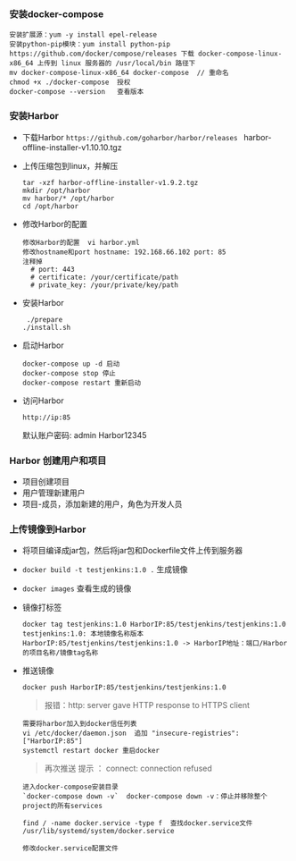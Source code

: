 ### 安装docker-compose

```
安装扩展源：yum -y install epel-release
安装python-pip模块：yum install python-pip
https://github.com/docker/compose/releases 下载 docker-compose-linux-x86_64 上传到 linux 服务器的 /usr/local/bin 路径下
mv docker-compose-linux-x86_64 docker-compose  // 重命名
chmod +x ./docker-compose  授权
docker-compose --version   查看版本
```



### 安装Harbor

* 下载Harbor `https://github.com/goharbor/harbor/releases `  harbor-offline-installer-v1.10.10.tgz

* 上传压缩包到linux，并解压

  ```
  tar -xzf harbor-offline-installer-v1.9.2.tgz 
  mkdir /opt/harbor
  mv harbor/* /opt/harbor
  cd /opt/harbor
  ```

* 修改Harbor的配置

  ```
  修改Harbor的配置  vi harbor.yml
  修改hostname和port hostname: 192.168.66.102 port: 85
  注释掉   
  	# port: 443
    # certificate: /your/certificate/path
    # private_key: /your/private/key/path
  ```

* 安装Harbor  

  ```
   ./prepare    
  ./install.sh
  ```

* 启动Harbor

   ```
  docker-compose up -d 启动 
  docker-compose stop 停止 
  docker-compose restart 重新启动
  ```

* 访问Harbor

  ` http://ip:85 ` 

  默认账户密码:  admin   Harbor12345



### Harbor 创建用户和项目

* 项目创建项目
* 用户管理新建用户
* 项目-成员，添加新建的用户，角色为开发人员



### 上传镜像到Harbor

* 将项目编译成jar包，然后将jar包和Dockerfile文件上传到服务器

* `docker build -t testjenkins:1.0 .`  生成镜像

* `docker images` 查看生成的镜像

* 镜像打标签

  ```
  docker tag testjenkins:1.0 HarborIP:85/testjenkins/testjenkins:1.0
  testjenkins:1.0: 本地镜像名称版本
  HarborIP:85/testjenkins/testjenkins:1.0 -> HarborIP地址：端口/Harbor的项目名称/镜像tag名称
  ```

* 推送镜像

  `docker push HarborIP:85/testjenkins/testjenkins:1.0`

  

  > 报错：http: server gave HTTP response to HTTPS client

  ```
  需要将harbor加入到docker信任列表
  vi /etc/docker/daemon.json  追加 "insecure-registries": ["HarborIP:85"]
  systemctl restart docker 重启docker
  ```

  

  > 再次推送 提示 ： connect: connection refused

  ```
  进入docker-compose安装目录   
  `docker-compose down -v`  docker-compose down -v：停止并移除整个project的所有services
  
  find / -name docker.service -type f  查找docker.service文件
  /usr/lib/systemd/system/docker.service
  
  修改docker.service配置文件
  
  ```

  